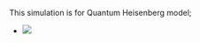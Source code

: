 This simulation is for Quantum Heisenberg model;
- <img src="https://latex.codecogs.com/gif.latex?H=-gJ\displaystyle\sum_{j=1}^{N}S_j^z S_{j+1}^z- J'\displaystyle\sum_{j=1}^{N} " /> 

